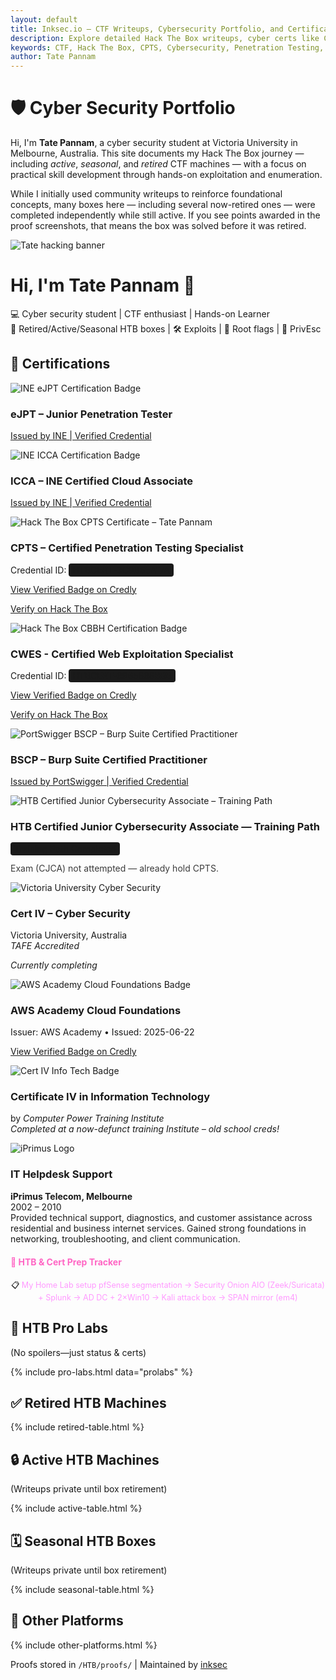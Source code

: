 ```yaml
---
layout: default
title: Inksec.io – CTF Writeups, Cybersecurity Portfolio, and Certifications
description: Explore detailed Hack The Box writeups, cyber certs like CPTS & eJPT, and real-world experience in ethical hacking and penetration testing.
keywords: CTF, Hack The Box, CPTS, Cybersecurity, Penetration Testing, OSCP, CBBH, writeups, inksec, eJPT, infosec portfolio
author: Tate Pannam
---
```


<link rel="stylesheet" href="{{ '/assets/css/style.css?v=3' | relative_url }}">
<div class="container">
 <div class="portfolio">
  <h1 class="highlight">🛡️ Cyber Security Portfolio</h1>
<p>Hi, I'm <strong>Tate Pannam</strong>, a cyber security student at Victoria University in Melbourne, Australia. This site documents my Hack The Box journey — including <em>active</em>, <em>seasonal</em>, and <em>retired</em> CTF machines — with a focus on practical skill development through hands-on exploitation and enumeration.</p>
<p>While I initially used community writeups to reinforce foundational concepts, many boxes here — including several now-retired ones — were completed independently while still active. If you see points awarded in the proof screenshots, that means the box was solved before it was retired.</p>


<!-- Hero Banner -->
<div class="hero">
  <img src="https://raw.githubusercontent.com/inkedqt/ctf-writeups/main/assets/tate-banner.png" alt="Tate hacking banner" class="hero-banner" />
  <div class="hero-text">
    <h1>Hi, I'm <span class="highlighted">Tate Pannam</span> 👋</h1>
    <p>💻 Cyber security student | CTF enthusiast | Hands-on Learner<br />
    🧠 Retired/Active/Seasonal HTB boxes | 🛠️ Exploits | 🚩 Root flags | 🔐 PrivEsc</p>
  </div>
 <!-- Certifications -->
  <h2 class="section-title">📜 Certifications</h2>
  <div class="cert-grid">
    <!-- eJPT Card -->
    <div class="cert-card">
      <img src="https://raw.githubusercontent.com/inkedqt/ctf-writeups/main/assets/certs/ejpt.png" alt="INE eJPT Certification Badge" class="cert-img" />
      <h3>eJPT – Junior Penetration Tester</h3>
      <p><a href="https://certs.ine.com/418db589-3ab5-4b4e-9a3c-236681afa28a#acc.9iOk41zd" target="_blank">Issued by INE | Verified Credential</a></p>
    </div>
    <!-- ICCA Card -->
    <div class="cert-card">
      <img src="https://raw.githubusercontent.com/inkedqt/ctf-writeups/main/assets/certs/icca.png" alt="INE ICCA Certification Badge" class="cert-img" />
      <h3>ICCA – INE Certified Cloud Associate</h3>
      <p><a href="https://certs.ine.com/7e00ab5d-87c4-426d-b3f0-2f97dcdd19b7#acc.thj68QBy" target="_blank">Issued by INE | Verified Credential</a></p>
    </div>
  <!-- CPTS Card -->
  <div class="cert-card">
    <img src="https://raw.githubusercontent.com/inkedqt/ctf-writeups/main/assets/certs/cpts.png" alt="Hack The Box CPTS Certificate – Tate Pannam" class="cert-img" />
    <h3>CPTS – Certified Penetration Testing Specialist</h3>
    <p>
      Credential ID: <span style="background: #1a1a1a; padding: 2px 6px; border-radius: 4px;">HTBCERT-3C9B65A17A</span>
    </p>
    <p>
      <a href="https://www.credly.com/badges/3dff4822-f70f-40c8-a4b4-ee19a43b1d26/public_url" target="_blank">
        View Verified Badge on Credly
      </a>
    </p>
    <p>
      <a href="https://www.hackthebox.com/certificates" target="_blank">
        Verify on Hack The Box
      </a>
    </p>
  </div>
  <!-- CWES Card -->
  <div class="cert-card">
    <img src="https://raw.githubusercontent.com/inkedqt/ctf-writeups/main/assets/certs/cwes.png"
        alt="Hack The Box CBBH Certification Badge" class="cert-img" />
    <h3>CWES - Certified Web Exploitation Specialist</h3>
    <p>
      Credential ID:
      <span style="background:#1a1a1a; padding:2px 6px; border-radius:4px;">HTBCERT-8965886BBB</span>
    </p>
    <p>
      <a href="https://www.credly.com/badges/2bbefbd8-a51a-4459-a3eb-8f42e4953f17" target="_blank" rel="noopener">
        View Verified Badge on Credly
      </a>
    </p>
    <p>
      <a href="https://www.hackthebox.com/certificates" target="_blank" rel="noopener">
        Verify on Hack The Box
      </a>
    </p>
  </div>
  <!-- BSCP Card -->
  <div class="cert-card">
    <img src="https://raw.githubusercontent.com/inkedqt/ctf-writeups/main/assets/certs/bscp.png"
        alt="PortSwigger BSCP – Burp Suite Certified Practitioner" class="cert-img" />
    <h3>BSCP – Burp Suite Certified Practitioner</h3>
    <p>
      <a href="https://portswigger.net/web-security/e/c/3dcdb1592a81aeed" target="_blank" rel="noopener">
        Issued by PortSwigger | Verified Credential
      </a>
    </p>
  </div>
  <!-- HTB Jr. Cyber Security Analyst (Training Path) -->
  <div class="cert-card">
    <img src="https://raw.githubusercontent.com/inkedqt/ctf-writeups/main/assets/certs/cjca.png"
        alt="HTB Certified Junior Cybersecurity Associate – Training Path" class="cert-img" />
    <h3>HTB Certified Junior Cybersecurity Associate — Training Path</h3>
    <p>
      <span style="background:#1a1a1a; padding:2px 6px; border-radius:4px;">
        Training Path Completed
      </span>
    </p>
    <p style="opacity:.85; margin-top:6px;">
      Exam (CJCA) not attempted — already hold CPTS.
    </p>
  </div>
    <!-- Cert IV Cyber Security -->
    <div class="cert-card">
      <img src="https://raw.githubusercontent.com/inkedqt/ctf-writeups/main/assets/certs/vu-cyber.png" alt="Victoria University Cyber Security" class="cert-img" />
      <h3>Cert IV – Cyber Security</h3>
      <p>Victoria University, Australia<br /><em>TAFE Accredited</em></p>
      <p><em>Currently completing</em></p>
    </div>
    <!-- AWS Academy Cloud Foundations -->
    <div class="cert-card">
      <img
        src="https://raw.githubusercontent.com/inkedqt/ctf-writeups/main/assets/certs/aws_cloud_foundations.png"
        alt="AWS Academy Cloud Foundations Badge"
        class="cert-img"
      />
      <h3>AWS Academy Cloud Foundations</h3>
      <p>Issuer: AWS Academy • Issued: 2025-06-22</p>
      <p>
        <a href="https://www.credly.com/badges/5ddab929-392f-4e98-9a0e-4089c4a3dd90/print" target="_blank" rel="noopener">
          View Verified Badge on Credly
        </a>
      </p>
    </div>
    <!-- Cert IV in Info Tech (2003) -->
    <div class="cert-card">
      <img src="https://raw.githubusercontent.com/inkedqt/ctf-writeups/main/assets/certs/certiv-it.png" alt="Cert IV Info Tech Badge" class="cert-img" />
      <h3>Certificate IV in Information Technology</h3>
      by <em>Computer Power Training Institute</em><br />
      <em>Completed at a now-defunct training Institute – old school creds!</em></p>
    </div>
    <div class="cert-card">
      <img src="https://raw.githubusercontent.com/inkedqt/ctf-writeups/main/assets/certs/iprimus.png" alt="iPrimus Logo" class="cert-img" />
      <h3>IT Helpdesk Support</h3>
      <p><strong>iPrimus Telecom, Melbourne</strong><br />
      2002 – 2010<br />
      Provided technical support, diagnostics, and customer assistance across residential and business internet services. Gained strong foundations in networking, troubleshooting, and client communication.</p>
    </div>
  </div>
  </div>
 <!-- HTB Prep Link -->
<div class="cert-prep-link" style="margin-top: 20px;">
  <a href="prep.html" 
     style="color: #ff66c4; font-weight: bold; text-decoration: none;">
    🔗 HTB & Cert Prep Tracker
  </a>
</div> 
<p style="text-align: center; font-size: 0.9em; margin-top: 20px; margin-bottom: 0;">
  📋 
  <a href="https://github.com/inkedqt/ctf-writeups/tree/main/Other/HomeLab" style="text-decoration: none; color: #ff99ff;">
    My Home Lab setup pfSense segmentation → Security Onion AIO (Zeek/Suricata) + Splunk → AD DC + 2×Win10 → Kali attack box → SPAN mirror (em4)
  </a>
</p>
  <h2 class="section-title">🏢 HTB Pro Labs</h2>
  <p class="private-note">(No spoilers—just status & certs)</p>
  {% include pro-labs.html data="prolabs" %}
  
  <h2 class="section-title">✅ Retired HTB Machines</h2>
  {% include retired-table.html %}

  <h2 class="section-title">🔒 Active HTB Machines</h2>
  <p class="private-note">(Writeups private until box retirement)</p>
  {% include active-table.html %}

  <h2 class="section-title">🗓️ Seasonal HTB Boxes</h2>
  <p class="private-note">(Writeups private until box retirement)</p>
  {% include seasonal-table.html %}

  <h2 class="section-title">🧪 Other Platforms</h2>
  {% include other-platforms.html %}

  <footer>
    <p>Proofs stored in <code>/HTB/proofs/</code> | Maintained by <a href="https://github.com/inkedqt">inksec</a></p>
  </footer>
 </div>
</div>
